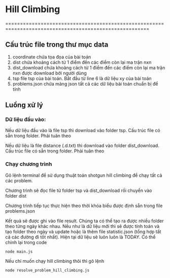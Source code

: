# Hill Climbing

=======================================================================================================

## Cấu trúc file trong thư mục data

1. coordinate chứa tọa đọa của bài toán
2. dist chứa khoảng cách từ 1 điểm đến các điểm còn lại ma trận nxn
3. dist_download chứa khoảng cách từ 1 điểm đến các điểm còn lại ma trận nxn được download bởi người dùng
4. tsp file tsp của bài toán. Bắt đầu từ line 6 là dữ liệu xy của bài toán
5. problems.json chứa mảng json tất cả các dữ liệu bài toán chuẩn bị để tính

## Luồng xử lý
### Dữ liệu đầu vào:

Nếu dữ liệu đầu vào là file tsp thì download vào folder tsp. Cấu trúc file có sẵn trong folder. Phải tuân theo

Nếu dữ liệu là file distance (.d.txt) thì download vào folder dist_download. Cấu trúc file có sẵn trong folder. Phải tuân theo

### Chạy chương trình

Gõ lệnh terminal để sử dụng thuật toán shotgun hill climbing để chạy tất cả các problem.

Chương trình sẽ đọc file từ folder tsp và dist_download rồi chuyển vào folder dist

Chương trình tiếp tục thực hiện theo thời khóa biểu được định sẵn trong file problems.json

Kết quả sẽ được ghi vào file result. Chúng ta có thể tạo ra được nhiều folder theo từng ngày khác nhau. Nếu như là dữ liệu mới thì sẽ được
tính toán và tạo folder theo ngày và update hoặc là thêm file statistic.json (tổng hợp tất cả các đường đi tốt nhất). Hiện tại dữ liệu sẽ luôn luôn là TODAY. Có thể chỉnh lại trong code

``node main.js``

Nếu chỉ muốn chạy hill climbing thôi thì gõ lệnh

``node resolve_problem_hill_climbing.js``
